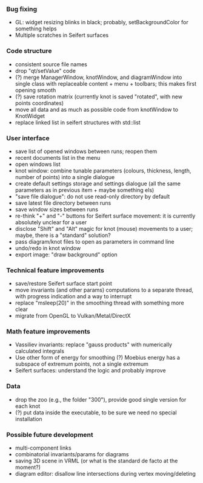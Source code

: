 ### Bug fixing

* GL: widget resizing blinks in black; probably, setBackgroundColor for something helps
* Multiple scratches in Seifert surfaces

### Code structure

* consistent source file names
* drop "qt/setValue" code
* (?) merge ManagerWindow, knotWindow, and diagramWindow into single class with replaceable content + menu + toolbars; this makes first opening smooth
* (?) save rotation matrix (currently knot is saved "rotated", with new points coordinates)
* move all data and as much as possible code from knotWindow to KnotWidget
* replace linked list in seifert structures with std::list

### User interface

* save list of opened windows between runs; reopen them
* recent documents list in the menu
* open windows list
* knot window: combine tunable parameters (colours, thickness, length, number of points) into a single dialogue
* create default settings storage and settings dialogue (all the same parameters as in previous item + maybe something els)
* "save file dialogue": do not use read-only directory by default
* save latest file directory between runs
* save window sizes between runs
* re-think "+" and "-" buttons for Seifert surface movement: it is currently absolutely unclear for a user
* disclose "Shift" and "Alt" magic for knot (mouse) movements to a user; maybe, there is a "standard" solution?
* pass diagram/knot files to open as parameters in command line
* undo/redo in knot window
* export image: "draw background" option

### Technical feature improvements

* save/restore Seifert surface start point
* move invariants (and other params) computations to a separate thread, with progress indication and a way to interrupt
* replace "msleep(20)" in the smoothing thread with something more clear
* migrate from OpenGL to Vulkan/Metal/DirectX

### Math feature improvements

* Vassiliev invariants: replace "gauss products" with numerically calculated integrals
* Use other form of energy for smoothing (?) Moebius energy has a subspace of extremum points, not a single extremum
* Seifert surfaces: understand the logic and probably improve

### Data

* drop the zoo (e.g., the folder "300"), provide good single version for each knot
* (?) put data inside the executable, to be sure we need no special installation

### Possible future development

* multi-component links 
* combinatorial invariants/params for diagrams
* saving 3D scene in VRML (or what is the standard de facto at the moment?)
* diagram editor: disallow line intersections during vertex moving/deleting
